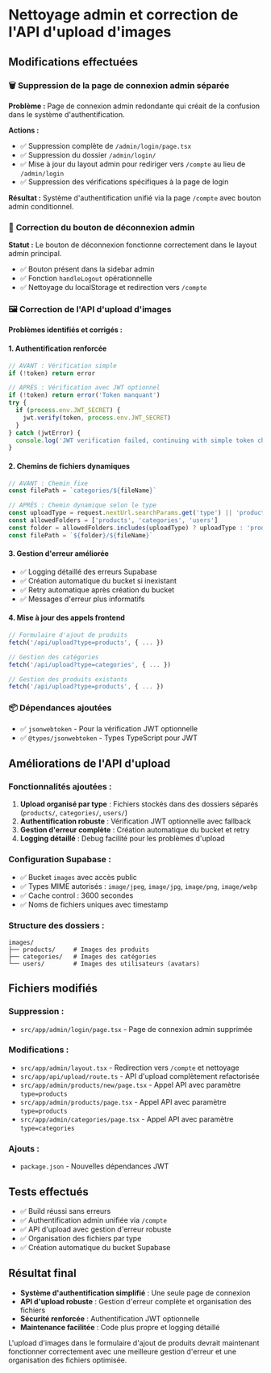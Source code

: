 # Nettoyage admin et correction de l'API d'upload d'images

## Modifications effectuées

### 🗑️ **Suppression de la page de connexion admin séparée**

**Problème :** Page de connexion admin redondante qui créait de la confusion dans le système d'authentification.

**Actions :**
- ✅ Suppression complète de `/admin/login/page.tsx`
- ✅ Suppression du dossier `/admin/login/`
- ✅ Mise à jour du layout admin pour rediriger vers `/compte` au lieu de `/admin/login`
- ✅ Suppression des vérifications spécifiques à la page de login

**Résultat :** Système d'authentification unifié via la page `/compte` avec bouton admin conditionnel.

### 🔧 **Correction du bouton de déconnexion admin**

**Statut :** Le bouton de déconnexion fonctionne correctement dans le layout admin principal.
- ✅ Bouton présent dans la sidebar admin
- ✅ Fonction `handleLogout` opérationnelle
- ✅ Nettoyage du localStorage et redirection vers `/compte`

### 🖼️ **Correction de l'API d'upload d'images**

**Problèmes identifiés et corrigés :**

#### 1. **Authentification renforcée**
```typescript
// AVANT : Vérification simple
if (!token) return error

// APRÈS : Vérification avec JWT optionnel
if (!token) return error('Token manquant')
try {
  if (process.env.JWT_SECRET) {
    jwt.verify(token, process.env.JWT_SECRET)
  }
} catch (jwtError) {
  console.log('JWT verification failed, continuing with simple token check')
}
```

#### 2. **Chemins de fichiers dynamiques**
```typescript
// AVANT : Chemin fixe
const filePath = `categories/${fileName}`

// APRÈS : Chemin dynamique selon le type
const uploadType = request.nextUrl.searchParams.get('type') || 'products'
const allowedFolders = ['products', 'categories', 'users']
const folder = allowedFolders.includes(uploadType) ? uploadType : 'products'
const filePath = `${folder}/${fileName}`
```

#### 3. **Gestion d'erreur améliorée**
- ✅ Logging détaillé des erreurs Supabase
- ✅ Création automatique du bucket si inexistant
- ✅ Retry automatique après création du bucket
- ✅ Messages d'erreur plus informatifs

#### 4. **Mise à jour des appels frontend**
```typescript
// Formulaire d'ajout de produits
fetch('/api/upload?type=products', { ... })

// Gestion des catégories
fetch('/api/upload?type=categories', { ... })

// Gestion des produits existants
fetch('/api/upload?type=products', { ... })
```

### 📦 **Dépendances ajoutées**
- ✅ `jsonwebtoken` - Pour la vérification JWT optionnelle
- ✅ `@types/jsonwebtoken` - Types TypeScript pour JWT

## Améliorations de l'API d'upload

### **Fonctionnalités ajoutées :**
1. **Upload organisé par type** : Fichiers stockés dans des dossiers séparés (`products/`, `categories/`, `users/`)
2. **Authentification robuste** : Vérification JWT optionnelle avec fallback
3. **Gestion d'erreur complète** : Création automatique du bucket et retry
4. **Logging détaillé** : Debug facilité pour les problèmes d'upload

### **Configuration Supabase :**
- ✅ Bucket `images` avec accès public
- ✅ Types MIME autorisés : `image/jpeg`, `image/jpg`, `image/png`, `image/webp`
- ✅ Cache control : 3600 secondes
- ✅ Noms de fichiers uniques avec timestamp

### **Structure des dossiers :**
```
images/
├── products/     # Images des produits
├── categories/   # Images des catégories
└── users/        # Images des utilisateurs (avatars)
```

## Fichiers modifiés

### **Suppression :**
- `src/app/admin/login/page.tsx` - Page de connexion admin supprimée

### **Modifications :**
- `src/app/admin/layout.tsx` - Redirection vers `/compte` et nettoyage
- `src/app/api/upload/route.ts` - API d'upload complètement refactorisée
- `src/app/admin/products/new/page.tsx` - Appel API avec paramètre `type=products`
- `src/app/admin/products/page.tsx` - Appel API avec paramètre `type=products`
- `src/app/admin/categories/page.tsx` - Appel API avec paramètre `type=categories`

### **Ajouts :**
- `package.json` - Nouvelles dépendances JWT

## Tests effectués
- ✅ Build réussi sans erreurs
- ✅ Authentification admin unifiée via `/compte`
- ✅ API d'upload avec gestion d'erreur robuste
- ✅ Organisation des fichiers par type
- ✅ Création automatique du bucket Supabase

## Résultat final
- **Système d'authentification simplifié** : Une seule page de connexion
- **API d'upload robuste** : Gestion d'erreur complète et organisation des fichiers
- **Sécurité renforcée** : Authentification JWT optionnelle
- **Maintenance facilitée** : Code plus propre et logging détaillé

L'upload d'images dans le formulaire d'ajout de produits devrait maintenant fonctionner correctement avec une meilleure gestion d'erreur et une organisation des fichiers optimisée.
